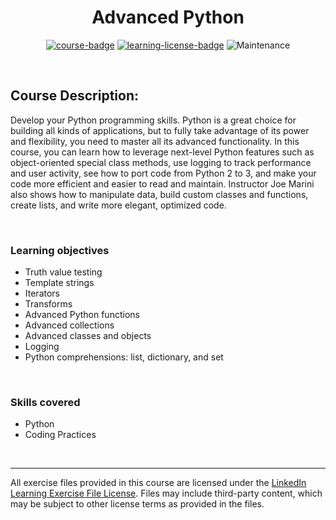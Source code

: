 <div align="center">

# Advanced Python

[![course-badge]][course-link]
[![learning-license-badge]][learning-license]
![Maintenance](https://img.shields.io/maintenance/no/2021?style=for-the-badge)

</div>

<br>

## Course Description:
Develop your Python programming skills. Python is a great choice for building all kinds of applications, but to fully take advantage of its power and flexibility, you need to master all its advanced functionality. In this course, you can learn how to leverage next-level Python features such as object-oriented special class methods, use logging to track performance and user activity, see how to port code from Python 2 to 3, and make your code more efficient and easier to read and maintain. Instructor Joe Marini also shows how to manipulate data, build custom classes and functions, create lists, and write more elegant, optimized code.

<br>

### Learning objectives
- Truth value testing
- Template strings
- Iterators
- Transforms
- Advanced Python functions
- Advanced collections
- Advanced classes and objects
- Logging
- Python comprehensions: list, dictionary, and set

<br>

### Skills covered
- Python
- Coding Practices

<br>

---
All exercise files provided in this course are licensed under the [LinkedIn Learning Exercise File License][learning-license]. Files may include third-party content, which may be subject to other license terms as provided in the files.

<!-- quick links -->
<!-- badge info -->
[course-badge]:https://img.shields.io/badge/learning-Python-ffffff?logo=Linkedin&labelColor=0a66c2&style=for-the-badge
[course-link]:https://www.linkedin.com/learning/advanced-python "view on LinkedIn"
[learning-license-badge]:https://img.shields.io/badge/learning-license-ffffff?logo=Linkedin&labelColor=0a66c2&style=for-the-badge
[learning-license]:../linkedin_learning_license "view license agreement"